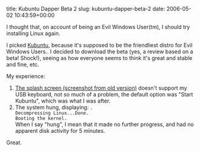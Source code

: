 title: Kubuntu Dapper Beta 2
slug: kubuntu-dapper-beta-2
date: 2006-05-02 10:43:59+00:00

I thought that, on account of being an Evil Windows User(tm), I should try installing Linux again.

I picked <a href="http://kubuntu.org/">Kubuntu</a>, because it's supposed to be the friendliest distro for Evil Windows Users.. I decided to download the beta (yes, a review based on a beta! Shock!), seeing as how everyone seems to think it's great and stable and fine, etc.

My experience:
<ol>	<li><a href="http://shots.osdir.com/slideshows/slideshow.php?release=616&slide=1">The splash screen (screenshot from old version)</a> doesn't support my USB keyboard, not so much of a problem, the default option was "Start Kubuntu", which was what I was after.</li>
	<li>The system hung, displaying:
<code>.
Decompressing Linux...Done.
Booting the kernel.
</code>
When I say "hung", I mean that it made no further progress, and had no apparent disk activity for 5 minutes.</li>
</ol>

Great.